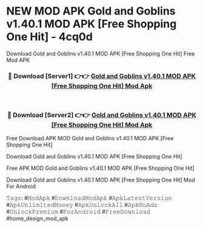 # NEW MOD APK Gold and Goblins v1.40.1 MOD APK [Free Shopping One Hit] - 4cq0d
Download Gold and Goblins v1.40.1 MOD APK [Free Shopping One Hit] Free Mod APK

<div align="center">
<h3>🔴 Download [Server1] 👉👉 <a href="https://apk-comot.site?title=Gold_and_Goblins_v1.40.1_MOD_APK_[Free_Shopping_One_Hit]">Gold and Goblins v1.40.1 MOD APK [Free Shopping One Hit] Mod Apk</a></h3><br>

<h3>🔴 Download [Server2] 👉👉 <a href="https://apk-comot.site?title=Gold_and_Goblins_v1.40.1_MOD_APK_[Free_Shopping_One_Hit]">Gold and Goblins v1.40.1 MOD APK [Free Shopping One Hit] Mod Apk</a></h3>
</div>


Free Download APK MOD Gold and Goblins v1.40.1 MOD APK [Free Shopping One Hit]

Download Gold and Goblins v1.40.1 MOD APK [Free Shopping One Hit] 

Free APK MOD Gold and Goblins v1.40.1 MOD APK [Free Shopping One Hit] 

Download Gold and Goblins v1.40.1 MOD APK [Free Shopping One Hit] Mod For Android

𝚃𝚊𝚐𝚜: #𝙼𝚘𝚍𝙰𝚙𝚔 #𝙳𝚘𝚠𝚗𝚕𝚘𝚊𝚍𝙼𝚘𝚍𝙰𝚙𝚔 #𝙰𝚙𝚔𝙻𝚊𝚝𝚎𝚜𝚝𝚅𝚎𝚛𝚜𝚒𝚘𝚗 #𝙰𝚙𝚔𝚄𝚗𝚕𝚒𝚖𝚒𝚝𝚎𝚍𝙼𝚘𝚗𝚎𝚢 #𝙰𝚙𝚔𝚄𝚗𝚕𝚘𝚌𝚔𝙰𝚕𝚕 #𝙰𝚙𝚔𝙽𝚘𝙰𝚍𝚜 #𝚄𝚗𝚕𝚘𝚌𝚔𝙿𝚛𝚎𝚖𝚒𝚞𝚖 #𝙵𝚘𝚛𝙰𝚗𝚍𝚛𝚘𝚒𝚍 #𝙵𝚛𝚎𝚎𝙳𝚘𝚠𝚗𝚕𝚘𝚊𝚍 #home_design_mod_apk